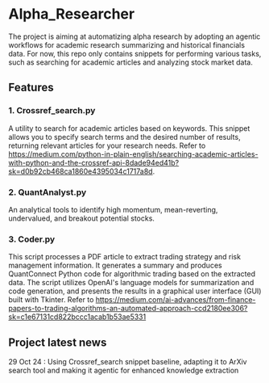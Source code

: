 # Alpha_Researcher

The project is aiming at automatizing alpha research by adopting an agentic workflows for academic research summarizing and historical financials data.
For now, this repo only contains snippets for performing various tasks, such as searching for academic articles and analyzing stock market data.

## Features

### 1. Crossref_search.py
A utility to search for academic articles based on keywords. This snippet allows you to specify search terms and the desired 
number of results, returning relevant articles for your research needs.
Refer to https://medium.com/python-in-plain-english/searching-academic-articles-with-python-and-the-crossref-api-8dade94ed41b?sk=d0b92cb468ca1860e4395034c1717a8d.

### 2. QuantAnalyst.py
An analytical tools to identify high momentum, mean-reverting, undervalued, and breakout potential stocks.

### 3. Coder.py
This script processes a PDF article to extract trading strategy and risk management information. It generates a summary and 
produces QuantConnect Python code for algorithmic trading based on the extracted data. The script utilizes OpenAI's language 
models for summarization and code generation, and presents the results in a graphical user interface (GUI) built with Tkinter.
Refer to https://medium.com/ai-advances/from-finance-papers-to-trading-algorithms-an-automated-approach-ccd2180ee306?sk=c1e67131cd822bccc1acab1b53ae5331

## Project latest news

29 Oct 24 : Using Crossref_search snippet baseline, adapting it to ArXiv search tool and making it agentic for enhanced knowledge extraction

